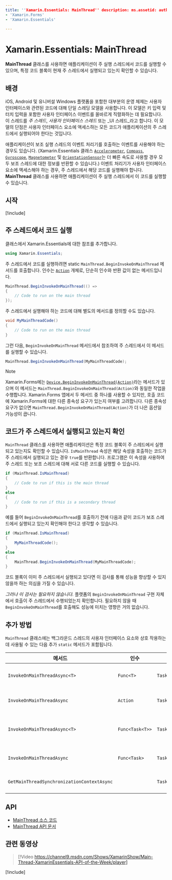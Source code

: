 ```yaml
---
title: ''Xamarin.Essentials: MainThread'' description: ms.assetid: author: ms.custom: ms.author: ms.date: no-loc:
- 'Xamarin.Forms'
- 'Xamarin.Essentials'

---
```


# <a name="xamarinessentials-mainthread"></a>Xamarin.Essentials: MainThread

**MainThread** 클래스를 사용하면 애플리케이션이 주 실행 스레드에서 코드를 실행할 수 있으며, 특정 코드 블록이 현재 주 스레드에서 실행되고 있는지 확인할 수 있습니다.

## <a name="background"></a>배경

iOS, Android 및 유니버설 Windows 플랫폼을 포함한 대부분의 운영 체제는 사용자 인터페이스와 관련된 코드에 대해 단일 스레딩 모델을 사용합니다. 이 모델은 키 입력 및 터치 입력을 포함한 사용자 인터페이스 이벤트를 올바르게 직렬화하는 데 필요합니다. 이 스레드를 _주 스레드_, _사용자 인터페이스 스레드_ 또는 _UI 스레드_라고 합니다. 이 모델의 단점은 사용자 인터페이스 요소에 액세스하는 모든 코드가 애플리케이션의 주 스레드에서 실행되어야 한다는 것입니다.

애플리케이션이 보조 실행 스레드의 이벤트 처리기를 호출하는 이벤트를 사용해야 하는 경우도 있습니다. (Xamarin.Essentials 클래스 [`Accelerometer`](accelerometer.md), [`Compass`](compass.md), [`Gyroscope`](gyroscope.md), [`Magnetometer`](magnetometer.md) 및 [`OrientationSensor`](orientation-sensor.md)는 더 빠른 속도로 사용할 경우 모두 보조 스레드에 대한 정보를 반환할 수 있습니다.) 이벤트 처리기가 사용자 인터페이스 요소에 액세스해야 하는 경우, 주 스레드에서 해당 코드를 실행해야 합니다. **MainThread** 클래스를 사용하면 애플리케이션이 주 실행 스레드에서 이 코드를 실행할 수 있습니다.

## <a name="get-started"></a>시작

[!include[](~/essentials/includes/get-started.md)]

## <a name="running-code-on-the-main-thread"></a>주 스레드에서 코드 실행

클래스에서 Xamarin.Essentials에 대한 참조를 추가합니다.

```csharp
using Xamarin.Essentials;
```

주 스레드에서 코드를 실행하려면 static `MainThread.BeginInvokeOnMainThread` 메서드를 호출합니다. 인수는 [`Action`](xref:System.Action) 개체로, 단순히 인수와 반환 값이 없는 메서드입니다.

```csharp
MainThread.BeginInvokeOnMainThread(() =>
{
    // Code to run on the main thread
});
```

주 스레드에서 실행해야 하는 코드에 대해 별도의 메서드를 정의할 수도 있습니다.

```csharp
void MyMainThreadCode()
{
    // Code to run on the main thread
}
```

그런 다음, `BeginInvokeOnMainThread` 메서드에서 참조하여 주 스레드에서 이 메서드를 실행할 수 있습니다.

```csharp
MainThread.BeginInvokeOnMainThread(MyMainThreadCode);
```

> [!NOTE]
> Xamarin.Forms에는 [`Device.BeginInvokeOnMainThread(Action)`](https://docs.microsoft.com/dotnet/api/xamarin.forms.device.begininvokeonmainthread)라는 메서드가 있으며 이 메서드는
> `MainThread.BeginInvokeOnMainThread(Action)`와 동일한 작업을 수행합니다.
> Xamarin.Forms 앱에서 두 메서드 중 하나를 사용할 수 있지만, 호출 코드에 Xamarin.Forms에 대한 다른 종속성 요구가 있는지 여부를 고려합니다. 다른 종속성 요구가 없으면 `MainThread.BeginInvokeOnMainThread(Action)`가 더 나은 옵션일 가능성이 큽니다.

## <a name="determining-if-code-is-running-on-the-main-thread"></a>코드가 주 스레드에서 실행되고 있는지 확인

`MainThread` 클래스를 사용하면 애플리케이션은 특정 코드 블록이 주 스레드에서 실행되고 있는지도 확인할 수 있습니다. `IsMainThread` 속성은 해당 속성을 호출하는 코드가 주 스레드에서 실행되고 있는 경우 `true`를 반환합니다. 프로그램은 이 속성을 사용하여 주 스레드 또는 보조 스레드에 대해 서로 다른 코드를 실행할 수 있습니다.

```csharp
if (MainThread.IsMainThread)
{
    // Code to run if this is the main thread
}
else
{
    // Code to run if this is a secondary thread
}
```

예를 들어 `BeginInvokeOnMainThread`를 호출하기 전에 다음과 같이 코드가 보조 스레드에서 실행되고 있는지 확인해야 한다고 생각할 수 있습니다.

```csharp
if (MainThread.IsMainThread)
{
    MyMainThreadCode();
}
else
{
    MainThread.BeginInvokeOnMainThread(MyMainThreadCode);
}
```

코드 블록이 이미 주 스레드에서 실행되고 있다면 이 검사를 통해 성능을 향상할 수 있지 않을까 하는 의심을 가질 수 있습니다.

_그러나 이 검사는 필요하지 않습니다._ 플랫폼의 `BeginInvokeOnMainThread` 구현 자체에서 호출이 주 스레드에서 수행되었는지 확인합니다. 필요하지 않을 때 `BeginInvokeOnMainThread`를 호출해도 성능에 미치는 영향은 거의 없습니다.

## <a name="additional-methods"></a>추가 방법

`MainThread` 클래스에는 백그라운드 스레드의 사용자 인터페이스 요소와 상호 작용하는 데 사용될 수 있는 다음 추가 `static` 메서드가 포함됩니다.

| 메서드 | 인수 | 반환 값 | 용도 |
|---|---|---|---|
| `InvokeOnMainThreadAsync<T>` | `Func<T>` | `Task<T>` | 주 스레드에서 `Func<T>`를 호출하고 완료될 때까지 기다립니다. |
| `InvokeOnMainThreadAsync` | `Action` | `Task` | 주 스레드에서 `Action`을 호출하고 완료될 때까지 기다립니다. |
| `InvokeOnMainThreadAsync<T>`| `Func<Task<T>>` | `Task<T>` | 주 스레드에서 `Func<Task<T>>`를 호출하고 완료될 때까지 기다립니다. |
| `InvokeOnMainThreadAsync` | `Func<Task>` | `Task` | 주 스레드에서 `Func<Task>`를 호출하고 완료될 때까지 기다립니다. |
| `GetMainThreadSynchronizationContextAsync` | | `Task<SynchronizationContext>` | 주 스레드의 `SynchronizationContext`를 반환합니다. |

## <a name="api"></a>API

- [MainThread 소스 코드](https://github.com/xamarin/Essentials/tree/master/Xamarin.Essentials/MainThread)
- [MainThread API 문서](xref:Xamarin.Essentials.MainThread)

## <a name="related-video"></a>관련 동영상

> [!Video https://channel9.msdn.com/Shows/XamarinShow/Main-Thread-XamarinEssentials-API-of-the-Week/player]

[!include[](~/essentials/includes/xamarin-show-essentials.md)]

